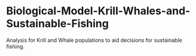 # Biological-Model-Krill-Whales-and-Sustainable-Fishing
Analysis for Krill and Whale populations to aid decisions for sustainable fishing.

